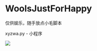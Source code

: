 # WoolsJustForHappy

仅供娱乐，随手放点小毛脚本

xyzwa.py - 小程序

![](D:\360MoveData\Users\巩小雪\Desktop\微信图片_20230618122155.png)
